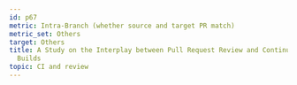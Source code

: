 ```yaml
---
id: p67
metric: Intra-Branch (whether source and target PR match)
metric_set: Others
target: Others
title: A Study on the Interplay between Pull Request Review and Continuous Integration
  Builds
topic: CI and review
---
```

